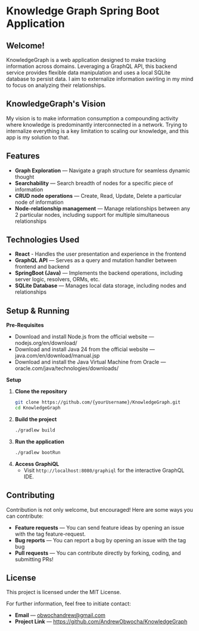 # Knowledge Graph Spring Boot Application

## Welcome!
KnowledgeGraph is a web application designed to make tracking information across domains. Leveraging a GraphQL API, this backend service provides flexible data manipulation and uses a local SQLite database to persist data. I aim to externalize information swirling in my mind to focus on analyzing their relationships.

## KnowledgeGraph's Vision
My vision is to make information consumption a compounding activity where knowledge is predominantly interconnected in a network. Trying to internalize everything is a key limitation to scaling our knowledge, and this app is my solution to that.

## Features
- **Graph Exploration** — Navigate a graph structure for seamless dynamic thought
- **Searchability** — Search breadth of nodes for a specific piece of information
- **CRUD node operations** — Create, Read, Update, Delete a particular node of information
- **Node-relationship management** — Manage relationships between any 2 particular nodes, including support for multiple simultaneous relationships


## Technologies Used
- **React** - Handles the user presentation and experience in the frontend
- **GraphQL API** — Serves as a query and mutation handler between frontend and backend
- **SpringBoot (Java)** — Implements the backend operations, including server logic, resolvers, ORMs, etc.
- **SQLite Database** — Manages local data storage, including nodes and relationships
 
## Setup & Running

**Pre-Requisites**
- Download and install Node.js from the official website — nodejs.org/en/download/
- Download and install Java 24 from the official website — java.com/en/download/manual.jsp
- Download and install the Java Virtual Machine from Oracle — oracle.com/java/technologies/downloads/

**Setup**
1. **Clone the repository**
   ```sh
   git clone https://github.com/{yourUsername}/KnowledgeGraph.git
   cd KnowledgeGraph
   ```
4. **Build the project**
	 ```sh
	 ./gradlew build
	 ```
5. **Run the application**
	 ```sh
	 ./gradlew bootRun
	 ```
6. **Access GraphiQL**
	 - Visit `http://localhost:8080/graphiql` for the interactive GraphQL IDE.

## Contributing

Contribution is not only welcome, but encouraged! Here are some ways you can contribute:

- **Feature requests** — You can send feature ideas by opening an issue with the tag feature-request.
- **Bug reports** — You can report a bug by opening an issue with the tag bug
- **Pull requests** — You can contribute directly by forking, coding, and submitting PRs!

## License

This project is licensed under the MIT License.

For further information, feel free to initiate contact:

- **Email** — obwochandrew@gmail.com 
- **Project Link** — https://github.com/AndrewObwocha/KnowledgeGraph

